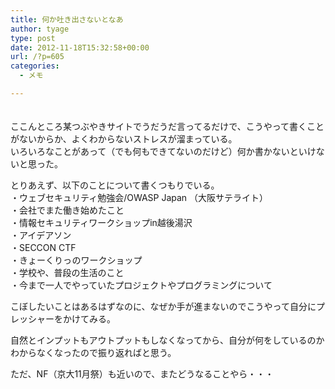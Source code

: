 ```yaml
---
title: 何か吐き出さないとなあ
author: tyage
type: post
date: 2012-11-18T15:32:58+00:00
url: /?p=605
categories:
  - メモ

---
```

<p>　<br />
ここんところ某つぶやきサイトでうだうだ言ってるだけで、こうやって書くことがないからか、よくわからないストレスが溜まっている。<br />
いろいろなことがあって（でも何もできてないのだけど）何か書かないといけないと思った。</p>
<p>とりあえず、以下のことについて書くつもりでいる。<br />
・ウェブセキュリティ勉強会/OWASP Japan （大阪サテライト）<br />
・会社でまた働き始めたこと<br />
・情報セキュリティワークショップin越後湯沢<br />
・アイデアソン<br />
・SECCON CTF<br />
・きょーくりっのワークショップ<br />
・学校や、普段の生活のこと<br />
・今まで一人でやっていたプロジェクトやプログラミングについて</p>
<p>こぼしたいことはあるはずなのに、なぜか手が進まないのでこうやって自分にプレッシャーをかけてみる。</p>
<p>自然とインプットもアウトプットもしなくなってから、自分が何をしているのかわからなくなったので振り返ればと思う。</p>
<p>ただ、NF（京大11月祭）も近いので、またどうなることやら・・・</p>
